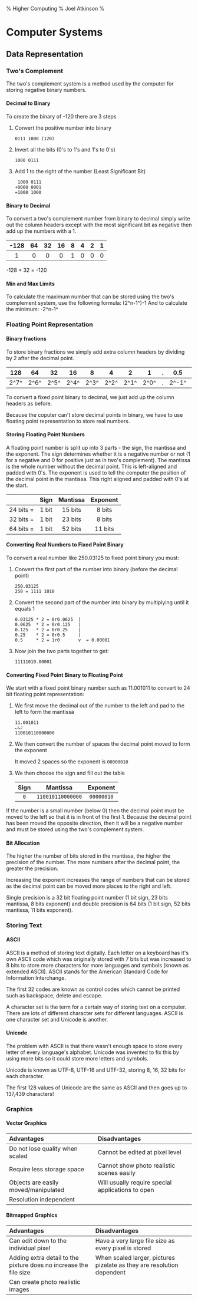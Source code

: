 % Higher Computing
% Joel Atkinson
%

# Computer Systems

## Data Representation

### Two's Complement

The two's complement system is a method used by the computer for storing negative binary numbers.

#### Decimal to Binary

To create the binary of -120 there are 3 steps

1. Convert the positive number into binary

	`0111 1000 (120)`

2. Invert all the bits (0's to 1's and 1's to 0's)

	`1000 0111`

3. Add 1 to the right of the number (Least Significant Bit)

	```
	 1000 0111
	+0000 0001
	=1000 1000
	```

#### Binary to Decimal

To convert a two's complement number from binary to decimal simply write out the column headers except with the most significant bit as negative then add up the numbers with a 1.

| -128 | 64 | 32 | 16 | 8 | 4 | 2 | 1 |
|:-:|:-:|:-:|:-:|:-:|:-:|:-:|:-:|
| 1 | 0 | 0 | 0 | 1 | 0 | 0 | 0 |

-128 + 32 = -120

#### Min and Max Limits

To calculate the maximum number that can be stored using the two's complement system, use the following formula:
(2^n-1^)-1
And to calculate the minimum:
-2^n-1^

### Floating Point Representation

#### Binary fractions

To store binary fractions we simply add extra column headers by dividing by 2 after the decimal point.

| 128 | 64 | 32 | 16 | 8 | 4 | 2 | 1 | . | 0.5 | 0.25 | 0.125 |
|:-:|:-:|:-:|:-:|:-:|:-:|:-:|:-:|:-:|:-:|:-:|:-:|
| 2^7^ | 2^6^ | 2^5^ | 2^4^ | 2^3^ | 2^2^ | 2^1^ | 2^0^ | . | 2^-1^ | 2^-2^ | 2^-3^ |


To convert a fixed point binary to decimal, we just add up the column headers as before.

Because the coputer can't store decimal points in binary, we have to use floating point representation to store real numbers.

#### Storing Floating Point Numbers

A floating point number is split up into 3 parts - the sign, the mantissa and the exponent.  The sign determines whether it is a negative number or not (1 for a negative and 0 for positive just as in two's complement).  The mantissa is the whole number without the decimal point.  This is left-aligned and padded with 0's.  The exponent is used to tell the computer the position of the decimal point in the mantissa.  This right aligned and padded with 0's at the start.

| | Sign | Mantissa | Exponent |
|:-:|:-:|:-:|:-:|
| 24 bits = | 1 bit | 15 bits | 8 bits |
| 32 bits = | 1 bit | 23 bits | 8 bits |
| 64 bits = | 1 bit | 52 bits | 11 bits |

#### Converting Real Numbers to Fixed Point Binary

To convert a real number like 250.03125 to fixed point binary you must:

1. Convert the first part of the number into binary (before the decimal point)

	```
	250.03125
	250 = 1111 1010
	```

2. Convert the second part of the number into binary by multiplying until it equals 1

	```
	0.03125 * 2 = 0r0.0625  |
	0.0625  * 2 = 0r0.125   |
	0.125   * 2 = 0r0.25    |
	0.25    * 2 = 0r0.5     |
	0.5     * 2 = 1r0       v  = 0.00001
	```

3. Now join the two parts together to get:

	`11111010.00001`

#### Converting Fixed Point Binary to Floating Point

We start with a fixed point binary number such as 11.001011 to convert to 24 bit floating point representation:

1. We first move the decimal out of the number to the left and pad to the left to form the mantissa

	```
	11.001011
	⤾⤾
	110010110000000
	```

2. We then convert the number of spaces the decimal point moved to form the exponent

	It moved 2 spaces so the exponent is `00000010`

3. We then choose the sign and fill out the table

	| Sign | Mantissa | Exponent |
	|:-:|:-:|:-:|
	| `0` | `110010110000000` | `00000010` |

If the number is a small number (below 0) then the decimal point must be moved to the left so that it is in front of the first 1.  Because the decimal point has been moved the opposite direction, then it will be a negative number and must be stored using the two's complement system.

#### Bit Allocation

The higher the number of bits stored in the mantissa, the higher the precision of the number.  The more numbers after the decimal point, the greater the precision.

Increasing the exponent increases the range of numbers that can be stored as the decimal point can be moved more places to the right and left.

Single precision is a 32 bit floating point number (1 bit sign, 23 bits mantissa, 8 bits exponent) and double precision is  64 bits (1 bit sign, 52 bits mantissa, 11 bits exponent).

### Storing Text

#### ASCII

ASCII is a method of storing text digitally.  Each letter on a keyboard has it's own ASCII code which was originally stored with 7 bits but was increased to 8 bits to store more characters for more languages and symbols (known as extended ASCII).  ASCII stands for the American Standard Code for Information Interchange.

The first 32 codes are known as control codes which cannot be printed such as backspace, delete and escape.

A character set is the term for a certain way of storing text on a computer.  There are lots of different character sets for different languages.  ASCII is one character set and Unicode is another.

#### Unicode

The problem with ASCII is that there wasn't enough space to store every letter of every language's alphabet.  Unicode was invented to fix this by using more bits so it could store more letters and symbols.

Unicode is known as UTF-8, UTF-16 and UTF-32, storing 8, 16, 32 bits for each character.

The first 128 values of Unicode are the same as ASCII and then goes up to 137,439 characters!

### Graphics

#### Vector Graphics

| Advantages | Disadvantages |
|:-----------|:--------------|
| Do not lose quality when scaled | Cannot be edited at pixel level |
| Require less storage space | Cannot show photo realistic scenes easily |
| Objects are easily moved/manipulated | Will usually require special applications to open |
| Resolution independent | |

#### Bitmapped Graphics

| Advantages | Disadvantages |
|:-----------|:--------------|
| Can edit down to the individual pixel | Have a very large file size as every pixel is stored |
| Adding extra detail to the pixture does no increase the file size | When scaled larger, pictures pizelate as they are resolution dependent |
| Can create photo realistic images | |


